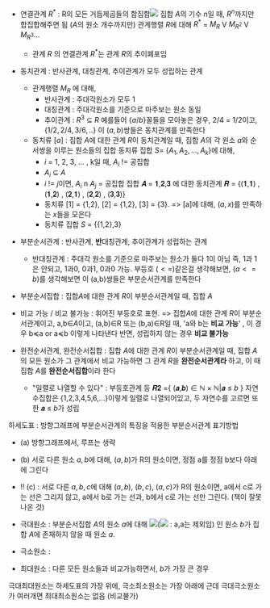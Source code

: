 - 연결관계 $R^*$ : R의 모든 거듭제곱들의 합집합![](https://i.imgur.com/WHGax38.png)
	집합 $A$의 기수 $n$일 때, $R^n$까지만 합집합해주면 됨 ($A$의 원소 개수까지만)
	관계행렬 $R$에 대해 $R^*$ = $M_R$ V $M_{R^2}$ V $M_{R^3} ...$  
	- 관계 $R$ 의 연결관계 $R^*$는 관계 $R$의 추이폐포임
- 동치관계 : 반사관계, 대칭관계, 추이관계가 모두 성립하는 관계
	- 관계행렬 $M_R$ 에 대해,
		- 반사관계 : 주대각원소가 모두 1
		- 대칭관계 : 주대각원소를 기준으로 마주보는 원소 동일
		- 추이관계 : $R^3$ ⊆ $R$
	예를들어 {$a/b$}꼴들을 모아놓은 경우, 2/4 = 1/2이고, {$1/2, 2/4, 3/6, ..$} 이 $(a,b)$쌍들은 동치관계를 만족한다
	- 동치류 $[a]$ : 집합 $A$에 대한 관계 $R$이 동치관계일 때, 집합 $A$의 각 원소 $a$와 순서쌍을 이루는 원소들의 집합
		동치류 집합 $S=$ {$A_1,A_2,...,A_k$}에 대해,
		- $i$ = 1, 2, 3, ... , k일 때, $A_i$ != 공집합
		- $A_i$ ⊆ $A$
		- $i$ != $j$이면, $A_i$ n $A_j$ = 공집합
		집합 𝑨 = 𝟏,𝟐,𝟑 에 대한 동치관계 𝑹 = {(𝟏,𝟏) , (𝟏,𝟐) , (𝟐,𝟏) , (𝟐,𝟐) , (𝟑,𝟑)}
		- 동치류 [1] = {1,2}, [2] = {1,2}, [3] = {3}. => [a]에 대해, $(a,x)$를 만족하는 $x$들을 모은다
		- 동치류 집합 $S$ = {{1,2},3}
- 부분순서관계 : 반사관계, **반**대칭관계, 추이관계가 성립하는 관계
	- 반대칭관계 : 주대각 원소를 기준으로 마주보는 원소가 둘다 1이 아님
		즉, 1과 1은 안되고, 1과0, 0과1, 0과0 가능.
	부등호 ($<=$)같은걸 생각해보면, ($a<=b$)를 생각해보면 이 (a,b)쌍들은 부분순서관계를 만족한다

- 부분순서집합 : 집합$A$에 대한 관계 $R$이 부분순서관계일 때, 집합 $A$
- 비교 가능 / 비교 불가능 : 휘어진 부등호로 표현.
	=> 집합$A$에 대한 관계 $R$이 부분순서관계이고, a,b∈$A$이고, (a,b)∈R 또는 (b,a)∈R일 때, 'a와 b는 **비교 가능**' , 이 경우 b≼a or a≼b 이렇게 나타낸다
	반면, 성립하지 않는 경우 **비교 불가능**
- 완전순서관계, 완전순서집합 : 집합 $A$에 대한 관계 $R$이 부분순서관계일 때, 집합 $A$의 모든 원소가 그 관계에서 비교 가능하면 그 관계 $R$을 **완전순서관계라** 하고, 이 때 집합 $A$를 **완전순서집합**이라 한다
	- "일렬로 나열할 수 있다" : 부등호관계 등 𝑹𝟐 ={ (𝒂,𝒃) ∈ ℕ × ℕ|𝒂 ≤ $b$ } 자연수집합은 {1,2,3,4,5,6,...}이렇게 일렬로 나열되어있고, 두 자연수를 고르면 또한 𝒂 ≤ $b$가 성립

하세도표 : 방향그래프에 부분순서관계의 특징을 적용한 부분순서관계 표기방법
- (a) 방향그래프에서, 루프는 생략
- (b) 서로 다른 원소 $a,b$에 대해, $(a,b)$가 R의 원소이면, 정점 a를 정점 b보다 아래에 그린다
- !! (c) : 서로 다른 $a,b,c$에 대해 $(a,b)$, $(b,c)$, $(a,c)$가 R의 원소이면, a에서 c로 가는 선은 그리지 않고, a에서 b로 가는 선과, b에서 c로 가는 선만 그린다. (책이 잘못 나온 것)

- 극대원소 : 부분순서집합 $A$의 원소 $a$에 대해 ![](https://i.imgur.com/6V2dL6g.png)(![](https://i.imgur.com/nWkBxcF.png)  : a,a는 제외임) 인 원소 $b$가 집합 $A$에 존재하지 않을 때 원소 $a$.
- 극소원소 : 
- 최대원소 : 다른 모든 원소들과 비교가능하면서, $b$가 가장 큰 경우

극대최대원소는 하세도표의 가장 위에, 극소최소원소는 가장 아래에
근데 극대극소원소가 여러개면 최대최소원소는 없음 (비교불가)